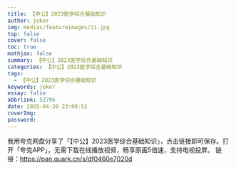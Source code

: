 ```yaml
---
title: 【中公】2023医学综合基础知识
author: joker
img: medias/featureimages/11.jpg
top: false
cover: false
toc: true
mathjax: false
summary: 【中公】2023医学综合基础知识
categories: 【中公】2023医学综合基础知识
tags:
  - 【中公】2023医学综合基础知识
keywords: joker
essay: false
abbrlink: 52796
date: 2025-04-20 23:08:52
coverImg:
password:
---
```


我用夸克网盘分享了「【中公】2023医学综合基础知识」，点击链接即可保存。打开「夸克APP」，无需下载在线播放视频，畅享原画5倍速，支持电视投屏。
链接：https://pan.quark.cn/s/df0460e7020d
